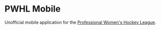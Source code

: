 # PWHL Mobile

Unofficial mobile application for the [Professional Women's Hockey League](https://www.thepwhl.com/).